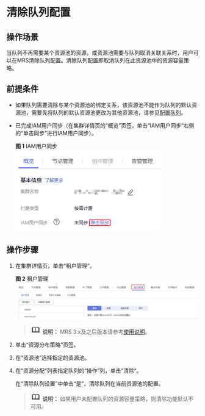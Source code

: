 # 清除队列配置<a name="mrs_01_0315"></a>

## 操作场景<a name="section1730587820922"></a>

当队列不再需要某个资源池的资源，或资源池需要与队列取消关联关系时，用户可以在MRS清除队列配置。清除队列配置即取消队列在此资源池中的资源容量策略。

## 前提条件<a name="section6339023820857"></a>

-   如果队列需要清除与某个资源池的绑定关系，该资源池不能作为队列的默认资源池，需要先将队列的默认资源池更改为其他资源池，请参见[配置队列](配置队列.md)。
-   已完成IAM用户同步（在集群详情页的“概览”页签，单击“IAM用户同步“右侧的“单击同步”进行IAM用户同步）。

    **图 1**  IAM用户同步<a name="zh-cn_topic_0173397652_zh-cn_topic_0173397557_zh-cn_topic_0173397554_zh-cn_topic_0173397446_fig147531617121511"></a>  
    ![](figures/IAM用户同步-49.png "IAM用户同步-49")


## 操作步骤<a name="section798537920847"></a>

1.  在集群详情页，单击“租户管理”。

    **图 2**  租户管理<a name="fig66227278302"></a>  
    ![](figures/租户管理.png "租户管理")

    >![](public_sys-resources/icon-note.gif) **说明：** 
    >MRS 3.x及之后版本请参考[使用说明](使用说明.md)。

2.  单击“资源分布策略”页签。
3.  在“资源池”选择指定的资源池。
4.  在“资源分配”列表指定队列的“操作”列，单击“清除“。

    在“清除队列设置”中单击“是”，清除队列在当前资源池的配置。

    >![](public_sys-resources/icon-note.gif) **说明：** 
    >如果用户未配置队列的资源容量策略，则清除功能默认不可用。


